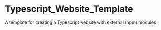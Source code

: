 # Typescript_Website_Template
A template for creating a Typescript website with external (npm) modules
